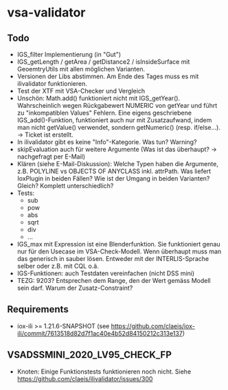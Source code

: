 # vsa-validator

## Todo
- IGS_filter Implementierung (in "Gut")
- IGS_getLength / getArea / getDistance2 / isInsideSurface mit GeoemtryUtils mit allen möglichen Varianten.
- Versionen der Libs abstimmen. Am Ende des Tages muss es mit ilivalidator funktionieren.
- Test der XTF mit VSA-Checker und Vergleich
- Unschön: Math.add() funktioniert nicht mit IGS_getYear(). Wahrscheinlich wegen Rückgabewert NUMERIC von getYear und führt zu "inkompatiblen Values" Fehlern. Eine eigens geschriebene IGS_add()-Funktion, funktioniert auch nur mit Zusatzaufwand, indem man nicht getValue() verwendet, sondern getNumeric() (resp. if/else...). -> Ticket ist erstellt.
- In ilivalidator gibt es keine "Info"-Kategorie. Was tun? Warning?
- skipEvaluation auch für weitere Argumente (Was ist das überhaupt? -> nachgefragt per E-Mail)
- Klären (siehe E-Mail-Diskussion): Welche Typen haben die Argumente, z.B. POLYLINE vs OBJECTS OF ANYCLASS inkl. attrPath. Was liefert IoxPlugin in beiden Fällen? Wie ist der Umgang in beiden Varianten? Gleich? Komplett unterschiedlich?
- Tests:
  - sub
  - pow
  - abs
  - sqrt
  - div
  - ...
- IGS_max mit Expression ist eine Blenderfunktion. Sie funktioniert genau nur für den Usecase im VSA-Check-Modell. Wenn überhaupt muss man das generisch in sauber lösen. Entweder mit der INTERLIS-Sprache selber oder z.B. mit CQL o.ä.
- IGS-Funktionen: auch Testdaten vereinfachen (nicht DSS mini)
- TEZG: 9203? Entsprechen dem Range, den der Wert gemäss Modell sein darf. Warum der Zusatz-Constraint?

## Requirements
- iox-ili >= 1.21.6-SNAPSHOT (see https://github.com/claeis/iox-ili/commit/7613518d82d7f1ac40e4b52d84150212c313e137)


## VSADSSMINI_2020_LV95_CHECK_FP

- Knoten: Einige Funktionstests funktionieren noch nicht. Siehe https://github.com/claeis/ilivalidator/issues/300





